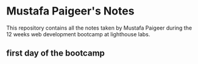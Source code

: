 # Mustafa Paigeer's Notes
This repository contains all the notes taken by Mustafa Paigeer during the 12 weeks web development bootcamp at lighthouse labs.

## first day of the bootcamp